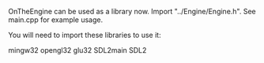 OnTheEngine can be used as a library now.
Import "../Engine/Engine.h".
See main.cpp for example usage.

You will need to import these libraries to use it:

mingw32
opengl32
glu32
SDL2main
SDL2
